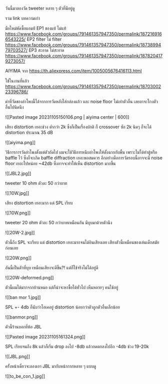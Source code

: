 
วันนี้มาลองวัด tweeter หลาย ๆ ตัวที่มีอยู่ดู


รวม link บทความเก่า

มือใหม่หัดซื้อแอมป์
EP1 ของแท้ ไม่แท้  
https://www.facebook.com/groups/791461357947350/permalink/1872169166543225/
EP2 filter ไม่ filter  
https://www.facebook.com/groups/791461357947350/permalink/1873899479703527/
EP3 สะอาด ไม่สะอาด
https://www.facebook.com/groups/791461357947350/permalink/1878204179273057/


AIYIMA 
จาก https://th.aliexpress.com/item/1005005676416113.html

ใช้ในงานที่แล้ว
https://www.facebook.com/groups/791461357947350/permalink/1870300223396786/

ค่าที่วัดของลำโพงนี้ได้จากการวัดหลังใส่กล่องแล้ว 
และ noise floor ไม่เท่าตัวอื่น เลยอาจะโกงตัวอื่นไปนิดนึง

![[Pasted image 20231105150106.png | aiyima center | 600]]

เสียง distortion เยอะช่วง ต่ำกว่า 2k 
ซึ่งก็เป็นเรื่องปกติ ก็ crossover ซัก 2k นิดๆ 
ก็จะได้ distortion ประมาณ 35 dB

![[aiyima.png]]

วิธีการการวัดลำโพงตั้งแต่ตัวถัดไป ผมจะใช้วิธีการหนีบลำโพงให้ตั้งฉากกับพื้น
เพราะไม่ได้ทำตู้หรือ baffle ไว้ ซึ่งก็จะเกิด baffle diffraction เยอะพอสมควร
อีกอย่างคือการวัดรอบนี้อาจจะมี noise floor เยอะไปหน่อย ~42db
ซึ่งอาจจะทำให้เห็น distortion มากขึ้น

![[JBL2.jpg]]

tweeter 10 ohm ตัวละ 50 กว่าบาท

![[10W.jpg]]


เสียง distortion เยอะมาก
แต่ SPL เรียบ

![[10W.png]]


tweeter 20 ohm ตัวละ 50 กว่าบาทเหมือนกัน
มีบุบมาด้วยตัวนึง

![[20W-2.jpg]]

ตัวนี้ถึง SPL จะเรียบ แต่ distortion เยอะมากจนได้ยินเสียงเลย
เสียงตัวนี้เหมือนของเล่นเด็กสมัยก่อนเลย

![[20W.png]]

อันนี้เป็นตัวที่บุบ เหมือนเสียงจะดีขึ้น?!
แต่ก็ใช้จริงไม่ได้อยู่ดี

![[20W-deformed.png]]


ตัวนี้ผมได้มากจากบ้านหมอ แต่ก็น่าจะหาซื้อได้ทั่วไป
เห็นหลายๆ คนใช้อยู่

![[ban mor 1.jpg]]

SPL +- 4db ก็นับว่าโอเคอยู่
distortion น้อยกว่าตัวถูกตัวอื่นเล็กน้อย

![[banmor.png]]

ตัวนี้ร้านบอกยี่ห้อ JBL

![[Pasted image 20231105161324.png]]

SPL เรียบจนถึง 8k แล้วก็เริ่ม drop ลงไป -8db
แล้วกดตกลงไปอีก -4db ช่วง 19-20k

![[JBL.png]]


ครั้งหน้าเดี๋ยวจะลองเอา JBL มากับหน้ากากหลาย ๆ แบบดู

![[to_be_con_1.jpg]]



